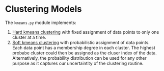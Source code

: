 # Clustering Models
The `kmeans.py` module implements:

1. [Hard kmeans clustering](https://user-images.githubusercontent.com/1905599/119421132-de04f700-bcb2-11eb-98cd-4337d0b9496d.png) with fixed assignment of data points to only one cluster at a time.
2. [Soft kmeans clustering](https://user-images.githubusercontent.com/1905599/119421211-0bea3b80-bcb3-11eb-9e71-a337da8db24d.png) with probabilistic assignment of data points. Each data point has a membership degree in each cluster. The highest probabe cluster could then be assigned as the cluser index of the data. Alternatively, the probability distribution can be used for any other purpose as it captures our uncertaintity of the clustering routine.

